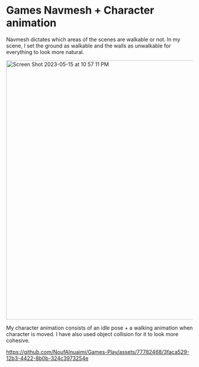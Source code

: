 # Games Navmesh + Character animation
Navmesh dictates which areas of the scenes are walkable or not. In my scene, I set the ground as walkable and the walls as unwalkable for everything to look more natural.

<img width="698" alt="Screen Shot 2023-05-15 at 10 57 11 PM" src="https://github.com/NoufAlnuaimi/Games-Play/assets/77782468/70b53e39-7046-4118-bcfa-bb81ccb96ceb">

My character animation consists of an idle pose + a walking animation when character is moved. I have also used object collision for it to look more cohesive.




https://github.com/NoufAlnuaimi/Games-Play/assets/77782468/3faca529-12b3-4422-8b0b-324c3973254e

